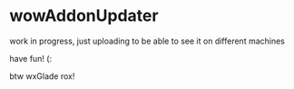 # wowAddonUpdater
work in progress, just uploading to be able to see it on different machines

have fun! (:

btw wxGlade rox!